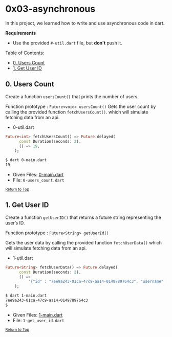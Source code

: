 # 0x03-asynchronous
In this project, we learned how to write and use asynchronous code in dart.

**Requirements**
- Use the provided `#-util.dart` file, but **don't** push it.

Table of Contents:
- [0. Users Count](#0-users-count)
- [1. Get User ID](#1-get-user-id)

## 0. Users Count
Create a function `usersCount()` that prints the number of users.

Function prototype : `Future<void> usersCount()` Gets the user count by calling the provided function `fetchUsersCount()`. which will simulate fetching data from an api.

- 0-util.dart
```dart
Future<int> fetchUsersCount() => Future.delayed(
      const Duration(seconds: 2),
      () => 19,
    );
```

```sh
$ dart 0-main.dart
19
```

- Given Files: [0-main.dart](0-main.dart)
- File: `0-users_count.dart`

<sub>[Return to Top](#0x03-asynchronous)</sub>

## 1. Get User ID
Create a function `getUserID()` that returns a future string representing the user’s ID.

Function prototype : `Future<String> getUserId()`

Gets the user data by calling the provided function `fetchUserData()` which will simulate fetching data from an api.

- 1-util.dart
```dart
Future<String> fetchUserData() => Future.delayed(
      const Duration(seconds: 2),
      () =>
          '{"id" : "7ee9a243-01ca-47c9-aa14-0149789764c3", "username" : "admin"}',
    );
```

```sh
$ dart 1-main.dart
7ee9a243-01ca-47c9-aa14-0149789764c3
$
```

- Given Files: [1-main.dart](1-main.dart)
- File: `1-get_user_id.dart`

<sub>[Return to Top](#0x03-asynchronous)</sub>
